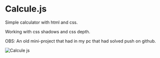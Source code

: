 # Calcule.js

Simple calculator with html and css.

Working with css shadows and css depth.

OBS: An old mini-project that had in my pc that had solved push on github.

![Calcule js](https://user-images.githubusercontent.com/70355394/181137023-8df80c76-54b2-4fd8-afe6-ff21df25a37e.png)
